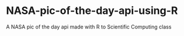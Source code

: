 # NASA-pic-of-the-day-api-using-R
A NASA pic of the day api made with R to Scientific Computing class
